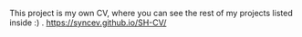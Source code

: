 
This project is my own CV, where you can see the rest of my projects listed inside :) .
https://syncev.github.io/SH-CV/
